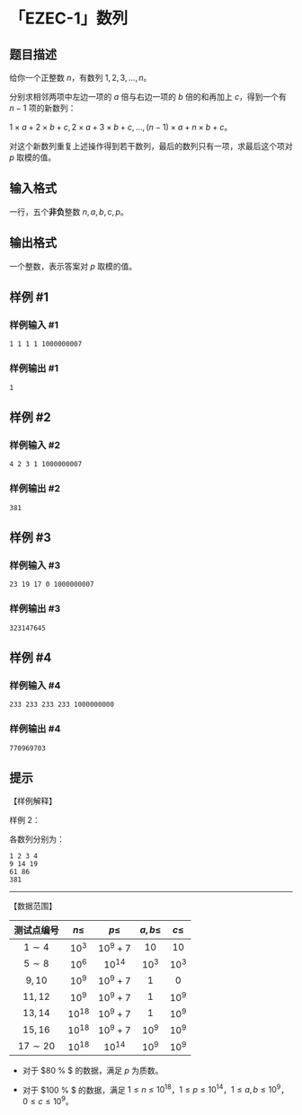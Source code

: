 # 「EZEC-1」数列

## 题目描述

给你一个正整数 $n$，有数列 $1,2,3,...,n$。

分别求相邻两项中左边一项的 $a$ 倍与右边一项的 $b$ 倍的和再加上 $c$，得到一个有 $n-1$ 项的新数列：

 $1\times a+2\times b+c,2\times a+3\times b +c,...,(n-1)\times a+n\times b+c$。

对这个新数列重复上述操作得到若干数列，最后的数列只有一项，求最后这个项对 $p$ 取模的值。

## 输入格式

一行，五个**非负**整数 $n,a,b,c,p$。

## 输出格式

一个整数，表示答案对 $p$ 取模的值。

## 样例 #1

### 样例输入 #1
```
1 1 1 1 1000000007
```

### 样例输出 #1

```
1
```

## 样例 #2

### 样例输入 #2
```
4 2 3 1 1000000007
```

### 样例输出 #2

```
381
```

## 样例 #3

### 样例输入 #3
```
23 19 17 0 1000000007
```

### 样例输出 #3

```
323147645
```

## 样例 #4

### 样例输入 #4
```
233 233 233 233 1000000000
```

### 样例输出 #4

```
770969703
```

## 提示

【样例解释】

样例 2：

各数列分别为：
```
1 2 3 4
9 14 19
61 86
381
```

------------

【数据范围】

| 测试点编号 | $n\le$ | $p\le$ | $a,b\le$| $c\le$ |
| :----------: | :----------: | :----------: | :----------: | :----------: |
|$1\sim 4$ | $10^3$ | $10^9+7$ | $10$ |$10$|
|$5\sim 8$ | $10^6$ | $10^{14}$ | $10^3$ |$10^3$|
|$9,10$ | $10^9$ | $10^9+7$ | $1$ |$0$|
|$11,12$ | $10^9$ | $10^9+7$ | $1$ |$10^9$|
|$13,14$ | $10^{18}$ | $10^9+7$ | $1$ |$10^9$|
|$15,16$ | $10^{18}$ | $10^9+7$ | $10^9$|$10^9$|
|$17 \sim 20$ | $10^{18}$ | $10^{14}$ | $10^9$|$10^9$|

- 对于 $80 \% $ 的数据，满足 $p$ 为质数。

- 对于 $100 \% $ 的数据，满足 $1\le n\le 10^{18}$，$1\le p \le 10^{14}$，$1 \le a,b\le 10^9$，$0\le c \le 10^9$。
